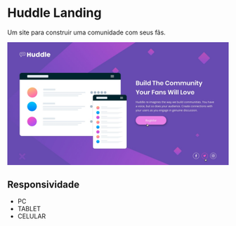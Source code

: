# Huddle Landing
Um site para construir uma comunidade com seus fãs.

<img src="./src/design/active-states.jpg" alt="imagem landing">

## Responsividade
- PC
- TABLET
- CELULAR 
